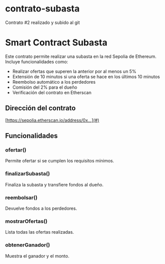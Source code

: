 # contrato-subasta
Contrato #2 realizado y subido al git
# Smart Contract Subasta

Este contrato permite realizar una subasta en la red Sepolia de Ethereum. Incluye funcionalidades como:

- Realizar ofertas que superen la anterior por al menos un 5%
- Extensión de 10 minutos si una oferta se hace en los últimos 10 minutos
- Reembolso automático a los perdedores
- Comisión del 2% para el dueño
- Verificación del contrato en Etherscan

## Dirección del contrato
[https://sepolia.etherscan.io/address/0x...](#)

## Funcionalidades

### ofertar()
Permite ofertar si se cumplen los requisitos mínimos.

### finalizarSubasta()
Finaliza la subasta y transfiere fondos al dueño.

### reembolsar()
Devuelve fondos a los perdedores.

### mostrarOfertas()
Lista todas las ofertas realizadas.

### obtenerGanador()
Muestra el ganador y el monto.

